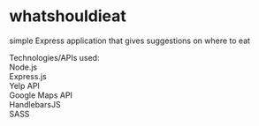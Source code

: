 # whatshouldieat
simple Express application that gives suggestions on where to eat  

Technologies/APIs used:  
Node.js  
Express.js  
Yelp API  
Google Maps API  
HandlebarsJS  
SASS  

